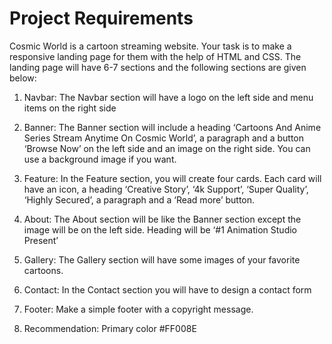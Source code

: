 # Project Requirements

Cosmic World is a cartoon streaming website. Your task is to make a responsive landing page for them with the help of HTML and CSS. The landing page will have 6-7 sections and the following sections are given below:

1. Navbar: The Navbar section will have a logo on the left side and menu items on the right side
2. Banner: The Banner section will include a heading ‘Cartoons And Anime Series Stream Anytime On Cosmic World’, a paragraph and a button ‘Browse Now’ on the left side and an image on the right side. You can use a background image if you want.
3. Feature: In the Feature section, you will create four cards. Each card will have an icon, a heading ‘Creative Story’, ‘4k Support’, ‘Super Quality’, ‘Highly Secured’, a paragraph and a ‘Read more’ button.
4. About: The About section will be like the Banner section except the image will be on the left side. Heading will be ‘#1 Animation Studio Present’
5. Gallery: The Gallery section will have some images of your favorite cartoons.
6. Contact: In the Contact section you will have to design a contact form
7. Footer: Make a simple footer with a copyright message.

8. Recommendation: Primary color #FF008E

